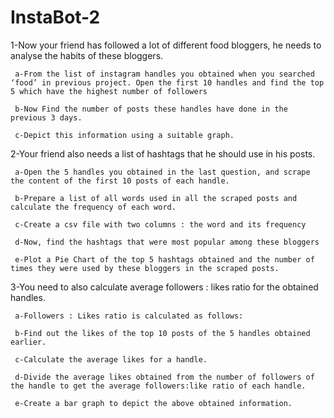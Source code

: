 # InstaBot-2

1-Now your friend has followed a lot of different food bloggers, he needs to analyse the habits of these bloggers.

     a-From the list of instagram handles you obtained when you searched ‘food’ in previous project. Open the first 10 handles and find the top 5 which have the highest number of followers

     b-Now Find the number of posts these handles have done in the previous 3 days.

     c-Depict this information using a suitable graph.

2-Your friend also needs a list of hashtags that he should use in his posts.

     a-Open the 5 handles you obtained in the last question, and scrape the content of the first 10 posts of each handle.

     b-Prepare a list of all words used in all the scraped posts and calculate the frequency of each word.

     c-Create a csv file with two columns : the word and its frequency

     d-Now, find the hashtags that were most popular among these bloggers

     e-Plot a Pie Chart of the top 5 hashtags obtained and the number of times they were used by these bloggers in the scraped posts.

3-You need to also calculate average followers : likes ratio for the obtained handles.

     a-Followers : Likes ratio is calculated as follows:

     b-Find out the likes of the top 10 posts of the 5 handles obtained earlier.

     c-Calculate the average likes for a handle.

     d-Divide the average likes obtained from the number of followers of the handle to get the average followers:like ratio of each handle.

     e-Create a bar graph to depict the above obtained information.
